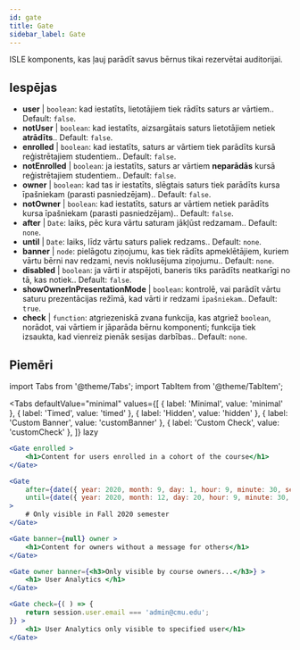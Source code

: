 ```yaml
---
id: gate 
title: Gate
sidebar_label: Gate
---
```


ISLE komponents, kas ļauj parādīt savus bērnus tikai rezervētai auditorijai.

## Iespējas

* __user__ | `boolean`: kad iestatīts, lietotājiem tiek rādīts saturs ar vārtiem.. Default: `false`.
* __notUser__ | `boolean`: kad iestatīts, aizsargātais saturs lietotājiem netiek **atrādīts**.. Default: `false`.
* __enrolled__ | `boolean`: kad iestatīts, saturs ar vārtiem tiek parādīts kursā reģistrētajiem studentiem.. Default: `false`.
* __notEnrolled__ | `boolean`: ja iestatīts, saturs ar vārtiem **neparādās** kursā reģistrētajiem studentiem.. Default: `false`.
* __owner__ | `boolean`: kad tas ir iestatīts, slēgtais saturs tiek parādīts kursa īpašniekam (parasti pasniedzējam).. Default: `false`.
* __notOwner__ | `boolean`: kad iestatīts, saturs ar vārtiem netiek parādīts kursa īpašniekam (parasti pasniedzējam).. Default: `false`.
* __after__ | `Date`: laiks, pēc kura vārtu saturam jākļūst redzamam.. Default: `none`.
* __until__ | `Date`: laiks, līdz vārtu saturs paliek redzams.. Default: `none`.
* __banner__ | `node`: pielāgotu ziņojumu, kas tiek rādīts apmeklētājiem, kuriem vārtu bērni nav redzami, nevis noklusējuma ziņojumu.. Default: `none`.
* __disabled__ | `boolean`: ja vārti ir atspējoti, baneris tiks parādīts neatkarīgi no tā, kas notiek.. Default: `false`.
* __showOwnerInPresentationMode__ | `boolean`: kontrolē, vai parādīt vārtu saturu prezentācijas režīmā, kad vārti ir redzami `īpašniekam`.. Default: `true`.
* __check__ | `function`: atgriezeniskā zvana funkcija, kas atgriež `boolean`, norādot, vai vārtiem ir jāparāda bērnu komponenti; funkcija tiek izsaukta, kad vienreiz pienāk sesijas darbības.. Default: `none`.


## Piemēri

import Tabs from '@theme/Tabs';
import TabItem from '@theme/TabItem';

<Tabs
    defaultValue="minimal"
    values={[
        { label: 'Minimal', value: 'minimal' },
        { label: 'Timed', value: 'timed' },
        { label: 'Hidden', value: 'hidden' },
        { label: 'Custom Banner', value: 'customBanner' },
        { label: 'Custom Check', value: 'customCheck' },
    ]}
    lazy
>

<TabItem value="minimal">

```jsx live
<Gate enrolled >
    <h1>Content for users enrolled in a cohort of the course</h1>
</Gate>
```

</TabItem>

<TabItem value="timed">

```jsx live
<Gate
    after={date({ year: 2020, month: 9, day: 1, hour: 9, minute: 30, second: 0, utcOffset: 4 })}
    until={date({ year: 2020, month: 12, day: 20, hour: 9, minute: 30, second: 0, utcOffset: 5 })}
>
    # Only visible in Fall 2020 semester
</Gate>
```

</TabItem>

<TabItem value="hidden">

```jsx live
<Gate banner={null} owner >
    <h1>Content for owners without a message for others</h1>
</Gate>
```

</TabItem>

<TabItem value="customBanner">

```jsx live
<Gate owner banner={<h3>Only visible by course owners...</h3>} >
    <h1> User Analytics </h1>
</Gate>
```

</TabItem>

<TabItem value="customCheck">

```jsx live
<Gate check={( ) => {
    return session.user.email === 'admin@cmu.edu';
}} >
    <h1> User Analytics only visible to specified user</h1>
</Gate>
```

</TabItem>

</Tabs>


